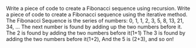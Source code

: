 ﻿Write a piece of code to create a Fibonacci sequence using recursion.
Write a piece of code to create a Fibonacci sequence using the iterative method.
The Fibonacci Sequence is the series of numbers:
0, 1, 1, 2, 3, 5, 8, 13, 21, 34, ...
The next number is found by adding up the two numbers before it.
The 2 is found by adding the two numbers before it(1+1)
The 3 is found by adding the two numbers before it(1+2),
And the 5 is (2+3),
and so on!
